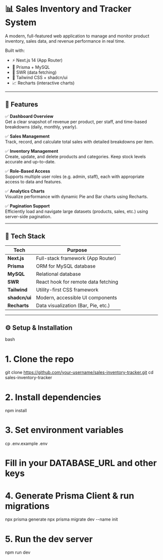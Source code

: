 # 📊 Sales Inventory and Tracker System

A modern, full-featured web application to manage and monitor product inventory, sales data, and revenue performance in real time.

Built with:

- ⚡️ Next.js 14 (App Router)
- 🧠 Prisma + MySQL
- 🧪 SWR (data fetching)
- 🎨 Tailwind CSS + shadcn/ui
- 📈 Recharts (interactive charts)

---

## 🚀 Features

✅ **Dashboard Overview**  
Get a clear snapshot of revenue per product, per staff, and time-based breakdowns (daily, monthly, yearly).

✅ **Sales Management**  
Track, record, and calculate total sales with detailed breakdowns per item.

✅ **Inventory Management**  
Create, update, and delete products and categories. Keep stock levels accurate and up-to-date.

✅ **Role-Based Access**  
Supports multiple user roles (e.g. admin, staff), each with appropriate access to data and features.

✅ **Analytics Charts**  
Visualize performance with dynamic Pie and Bar charts using Recharts.

✅ **Pagination Support**  
Efficiently load and navigate large datasets (products, sales, etc.) using server-side pagination.

---

## 📂 Tech Stack

| Tech         | Purpose                            |
|--------------|-------------------------------------|
| **Next.js**  | Full-stack framework (App Router)   |
| **Prisma**   | ORM for MySQL database              |
| **MySQL**    | Relational database                 |
| **SWR**      | React hook for remote data fetching |
| **Tailwind** | Utility-first CSS framework         |
| **shadcn/ui**| Modern, accessible UI components    |
| **Recharts** | Data visualization (Bar, Pie, etc.) |

---

## ⚙️ Setup & Installation

bash
# 1. Clone the repo
git clone https://github.com/your-username/sales-inventory-tracker.git
cd sales-inventory-tracker

# 2. Install dependencies
npm install

# 3. Set environment variables
cp .env.example .env
# Fill in your DATABASE_URL and other keys

# 4. Generate Prisma Client & run migrations
npx prisma generate
npx prisma migrate dev --name init

# 5. Run the dev server
npm run dev
